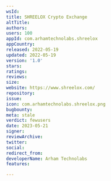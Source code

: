 ```yaml
---
wsId: 
title: SHREELOX Crypto Exchange
altTitle: 
authors: 
users: 100
appId: com.arhamtechnolabs.shreelox
appCountry: 
released: 2022-05-19
updated: 2022-05-19
version: '1.0'
stars: 
ratings: 
reviews: 
size: 
website: https://www.shreelox.com/
repository: 
issue: 
icon: com.arhamtechnolabs.shreelox.png
bugbounty: 
meta: stale
verdict: fewusers
date: 2023-05-21
signer: 
reviewArchive: 
twitter: 
social: 
redirect_from: 
developerName: Arham Technolabs
features: 

---
```


